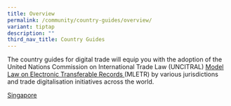 ```yaml
---
title: Overview
permalink: /community/country-guides/overview/
variant: tiptap
description: ""
third_nav_title: Country Guides
---
```

<p>The country guides for digital trade will equip you with the adoption
of the United Nations Commission on International Trade Law (UNCITRAL)
<a href="https://uncitral.un.org/en/texts/ecommerce/modellaw/electronic_transferable_records" rel="noopener noreferrer nofollow" target="_blank"><u>Model Law on Electronic Transferable Records</u>
</a>(MLETR) by various jurisdictions and trade digitalisation initiatives
across the world.</p>
<p><a href="/community/countryguides/sinagpore" rel="noopener noreferrer nofollow" target="_blank">Singapore</a>
</p>
<p></p>